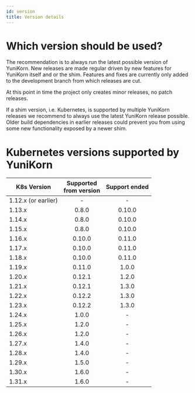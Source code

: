 ```yaml
---
id: version
title: Version details
---
```


<!--
Licensed to the Apache Software Foundation (ASF) under one
or more contributor license agreements.  See the NOTICE file
distributed with this work for additional information
regarding copyright ownership.  The ASF licenses this file
to you under the Apache License, Version 2.0 (the
"License"); you may not use this file except in compliance
with the License.  You may obtain a copy of the License at

  http://www.apache.org/licenses/LICENSE-2.0

Unless required by applicable law or agreed to in writing,
software distributed under the License is distributed on an
"AS IS" BASIS, WITHOUT WARRANTIES OR CONDITIONS OF ANY
KIND, either express or implied.  See the License for the
specific language governing permissions and limitations
under the License.
-->

# Which version should be used?

The recommendation is to always run the latest possible version of YuniKorn.
New releases are made regular driven by new features for YuniKorn itself and or the shim. 
Features and fixes are currently only added to the development branch from which releases are cut.

At this point in time the project only creates minor releases, no patch releases.

If a shim version, i.e. Kubernetes, is supported by multiple YuniKorn releases we recommend to always use the latest YuniKorn release possible.
Older build dependencies in earlier releases could prevent you from using some new functionality exposed by a newer shim.

# Kubernetes versions supported by YuniKorn

| K8s Version         | Supported <br/>from version | Support ended |
|---------------------|:---------------------------:|:-------------:|
| 1.12.x (or earlier) |              -              |       -       |
| 1.13.x              |            0.8.0            |    0.10.0     |
| 1.14.x              |            0.8.0            |    0.10.0     |
| 1.15.x              |            0.8.0            |    0.10.0     |
| 1.16.x              |           0.10.0            |    0.11.0     |
| 1.17.x              |           0.10.0            |    0.11.0     |
| 1.18.x              |           0.10.0            |    0.11.0     |
| 1.19.x              |           0.11.0            |     1.0.0     |
| 1.20.x              |           0.12.1            |     1.2.0     |
| 1.21.x              |           0.12.1            |     1.3.0     |
| 1.22.x              |           0.12.2            |     1.3.0     |
| 1.23.x              |           0.12.2            |     1.3.0     |
| 1.24.x              |            1.0.0            |       -       |
| 1.25.x              |            1.2.0            |       -       |
| 1.26.x              |            1.2.0            |       -       |
| 1.27.x              |            1.4.0            |       -       |
| 1.28.x              |            1.4.0            |       -       |
| 1.29.x              |            1.5.0            |       -       |
| 1.30.x              |            1.6.0            |       -       |
| 1.31.x              |            1.6.0            |       -       |


